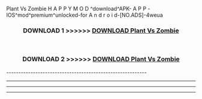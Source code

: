  Plant Vs Zombie  H A P P Y M O D ^download^APK- A P P -IOS^mod^premium^unlocked-for A n d r o i d-[NO.ADS]-4weua



<div align="center">

<h3>DOWNLOAD 1 >>>>>> <a href="https://en-mod.web.app/?en= Plant Vs Zombie ">DOWNLOAD Plant Vs Zombie  </a></h3><br>

<h3>DOWNLOAD 2 >>>>>> <a href="https://en-mod.web.app/?en= Plant Vs Zombie ">DOWNLOAD Plant Vs Zombie  </a></h3>

</div>
----------------------------------------------------------

----------------------------------------------------------

----------------------------------------------------------

----------------------------------------------------------




